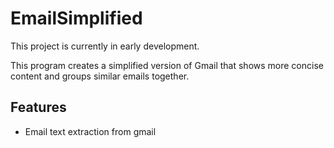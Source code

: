# EmailSimplified
This project is currently in early development.

This program creates a simplified version of Gmail that shows more concise content and groups similar emails together.

## Features
- Email text extraction from gmail
